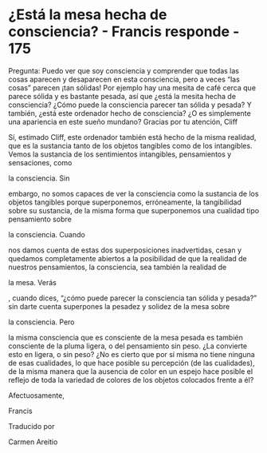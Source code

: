 # ¿Está la mesa hecha de consciencia? - Francis responde - 175

Pregunta: Puedo ver que soy consciencia y comprender que todas las cosas aparecen y desaparecen en esta consciencia, pero a veces “las cosas” parecen ¡tan sólidas! Por ejemplo hay una mesita de café cerca que parece sólida y es bastante pesada, así que ¿está la mesita hecha de consciencia? ¿Cómo puede la consciencia parecer tan sólida y pesada? Y también, ¿está este ordenador hecho de consciencia? ¿O es simplemente una apariencia en este sueño mundano? Gracias por tu atención, Cliff

Sí, estimado Cliff, este ordenador también está hecho de la misma realidad, que es la sustancia tanto de los objetos tangibles como de los intangibles. Vemos la sustancia de los sentimientos intangibles, pensamientos y sensaciones, como 

la consciencia. Sin

 embargo, no somos capaces de ver la consciencia como la sustancia de los objetos tangibles porque superponemos, erróneamente, la tangibilidad sobre su sustancia, de la misma forma que superponemos una cualidad tipo pensamiento sobre 

la consciencia. Cuando

 nos damos cuenta de estas dos superposiciones inadvertidas, cesan y quedamos completamente abiertos a la posibilidad de que la realidad de nuestros pensamientos, la consciencia, sea también la realidad de 

la mesa. Verás

, cuando dices, “¿cómo puede parecer la consciencia tan sólida y pesada?” sin darte cuenta superpones la pesadez y solidez de la mesa sobre 

la consciencia. Pero

 la misma consciencia que es consciente de la mesa pesada es también consciente de la pluma ligera, o del pensamiento sin peso. ¿La convierte esto en ligera, o sin peso? ¿No es cierto que por sí misma no tiene ninguna de esas cualidades, lo que hace posible su percepción (de las cualidades), de la misma manera que la ausencia de color en un espejo hace posible el reflejo de toda la variedad de colores de los objetos colocados frente a él? 

Afectuosamente, 

Francis

Traducido por 

Carmen Areitio

